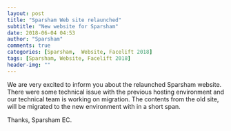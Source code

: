 ```yaml
---
layout: post
title: "Sparsham Web site relaunched"
subtitle: "New website for Sparsham"
date: 2018-06-04 04:53
author: "Sparsham"
comments: true
categories: [Sparsham,  Website, Facelift 2018]
tags: [Sparsham, Website, Facelift 2018]
header-img: ""
---
```

We are very excited to inform you about the relaunched Sparsham website. There were some technical issue with the previous hosting environment
and our technical team is working on migration. The contents from the old site, will be migrated to the new environment with in a short span.

Thanks,
Sparsham EC.


